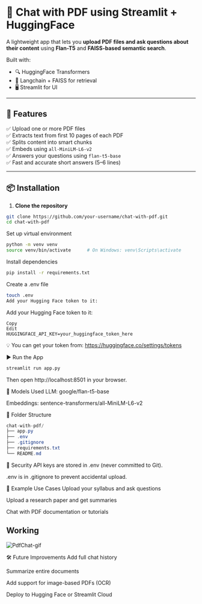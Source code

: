 # 📄 Chat with PDF using Streamlit + HuggingFace

A lightweight app that lets you **upload PDF files and ask questions about their content** using **Flan-T5** and **FAISS-based semantic search**.

Built with:
- 🔍 HuggingFace Transformers
- 🧠 Langchain + FAISS for retrieval
- 🖥️ Streamlit for UI

---

## 🚀 Features

✅ Upload one or more PDF files  
✅ Extracts text from first 10 pages of each PDF  
✅ Splits content into smart chunks  
✅ Embeds using `all-MiniLM-L6-v2`  
✅ Answers your questions using `flan-t5-base`  
✅ Fast and accurate short answers (5–6 lines)

---

## 📦 Installation

1. **Clone the repository**
```bash
git clone https://github.com/your-username/chat-with-pdf.git
cd chat-with-pdf

```
Set up virtual environment
```bash
python -m venv venv
source venv/bin/activate      # On Windows: venv\Scripts\activate

```
Install dependencies
```bash
pip install -r requirements.txt

```
Create a .env file
```bash
touch .env
Add your Hugging Face token to it:
```
Add your Hugging Face token to it:
```env
Copy
Edit
HUGGINGFACE_API_KEY=your_huggingface_token_here
```
💡 You can get your token from: https://huggingface.co/settings/tokens

▶️ Run the App
```bash
streamlit run app.py
```
Then open http://localhost:8501 in your browser.

🧠 Models Used
LLM: google/flan-t5-base

Embeddings: sentence-transformers/all-MiniLM-L6-v2

📂 Folder Structure
```csharp
chat-with-pdf/
├── app.py
├── .env
├── .gitignore
├── requirements.txt
└── README.md
```
🔐 Security
API keys are stored in .env (never committed to Git).

.env is in .gitignore to prevent accidental upload.

🧪 Example Use Cases
Upload your syllabus and ask questions

Upload a research paper and get summaries

Chat with PDF documentation or tutorials

## Working
![PdfChat-gif](https://github.com/user-attachments/assets/38dbc469-5732-4684-8e13-20edaa0bd585)


🛠️ Future Improvements
Add full chat history

Summarize entire documents

Add support for image-based PDFs (OCR)

Deploy to Hugging Face or Streamlit Cloud

